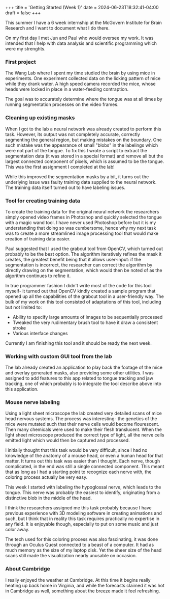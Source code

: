 +++
title = 'Getting Started (Week 1)'
date = 2024-06-23T18:32:41-04:00
draft = false 
+++

This summer I have a 6 week internship at the McGovern Institute for Brain Research and I want to document what I do there.
<!--more-->
On my first day I met Jun and Paul who would oversee my work. It was intended that I help with data analysis and scientific programming which were my strenghts.

### First project 
The Wang Lab where I spent my time studied the brain by using mice in experiments. One experiment collected data on the licking pattern of mice while they drank water. A high speed camera recorded the mice, whose heads were locked in place in a water-feeding contraption.

The goal was to accurately determine where the tongue was at all times by running segmentation processes on the video frames. 

### Cleaning up existing masks
When I got to the lab a neural network was already created to perform this task. However, its output was not completely accurate, correctly segmenting the general region, but making mistakes on the boundary. One such mistake was the appearance of small "blobs" in the labelings which were not part of the tongue. To fix this I wrote a script to extract the segmentation data (it was stored in a special format) and remove all but the largest connected component of pixels, which is assumed to be the tongue. This was the first assignment I completed at the lab!

While this improved the segmentation masks by a bit, it turns out the underlying issue was faulty training data supplied to the neural network. The training data itself turned out to have labeling issues.

### Tool for creating training data
To create the training data for the original neural network the researchers simply opened video frames in Photoshop and quickly selected the tongue with a magic wand tool. I have never used Photoshop before but it is my understanding that doing so was cumbersome, hence why my next task was to create a more streamlined image processing tool that would make creation of training data easier. 

Paul suggested that I used the grabcut tool from OpenCV, which turned out probably to be the best option. The algorithm iteratively refines the mask it creates, the greatest benefit being that it allows user-input: if the segmentation is incorrect, the researcher can correct the algorithm by directly drawing on the segmentation, which would then be noted of as the algorithm continues to refine it.

In true programmer fashion I didn't write most of the code for this tool myself- it turned out that OpenCV kindly created a sample program that opened up all the capabilities of the grabcut tool in a user-friendly way. The bulk of my work on this tool consisted of adaptations of this tool, including but not limited to:
- Ability to specify large amounts of images to be sequentially processed
- Tweaked the very rudimentary brush tool to have it draw a consistent stroke
- Various interface changes

Currently I am finishing this tool and it should be ready the next week.

### Working with custom GUI tool from the lab
The lab already created an application to play back the footage of the mice and overlay generated masks, also providing some other utilities. I was assigned to add features to this app related to tongue tracking and jaw tracking, one of which probably is to integrate the tool describe above into this application.

### Mouse nerve labeling
Using a light sheet microscope the lab created very detailed scans of mice head nervous systems. The process was interesting- the genetics of the mice were mutated such that their nerve cells would become flourescent. Then many chemicals were used to make their flesh translucent. When the light sheet microscope produced the correct type of light, all the nerve cells emitted light which would then be captured and processed.

I initially thought that this task would be very difficult, since I had no knowledge of the anatomy of a mouse head, or even a human head for that matter. It turns out this task was easier than I thought. Each nerve, though complicated, in the end was still a single connected component. This meant that as long as I had a starting point to recognize each nerve with, the coloring process actually be very easy.

This week I started with labeling the hypoglossal nerve, which leads to the tongue. This nerve was probably the easiest to identify, originating from a distinctive blob in the middle of the head.

I think the researchers assigned me this task probably because I have previous experience with 3D modeling software in creating animations and such, but I think that in reality this task requires practically no expertise in any field. It is enjoyable though, especially to put on some music and just color away.

The tech used for this coloring process was also fascinating, it was done through an Oculus Quest connected to a beast of a computer. It had as much memory as the size of my laptop disk. Yet the sheer size of the head scans still made the visualization nearly unusable on occasion.

### About Cambridge
I really enjoyed the weather at Cambridge. At this time it begins really heating up back home in Virginia, and while the forecasts claimed it was hot in Cambridge as well, something about the breeze made it feel refreshing.
